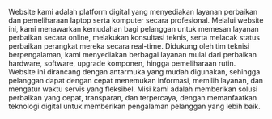 Website kami adalah platform digital yang menyediakan layanan perbaikan dan pemeliharaan laptop serta komputer secara profesional. Melalui website ini, kami menawarkan kemudahan bagi pelanggan untuk memesan layanan perbaikan secara online, melakukan konsultasi teknis, serta melacak status perbaikan perangkat mereka secara real-time.
	Didukung oleh tim teknisi berpengalaman, kami menyediakan berbagai layanan mulai dari perbaikan hardware, software, upgrade komponen, hingga pemeliharaan rutin. Website ini dirancang dengan antarmuka yang mudah digunakan, sehingga pelanggan dapat dengan cepat menemukan informasi, memilih layanan, dan mengatur waktu servis yang fleksibel.
	Misi kami adalah memberikan solusi perbaikan yang cepat, transparan, dan terpercaya, dengan memanfaatkan teknologi digital untuk memberikan pengalaman pelanggan yang lebih baik.
